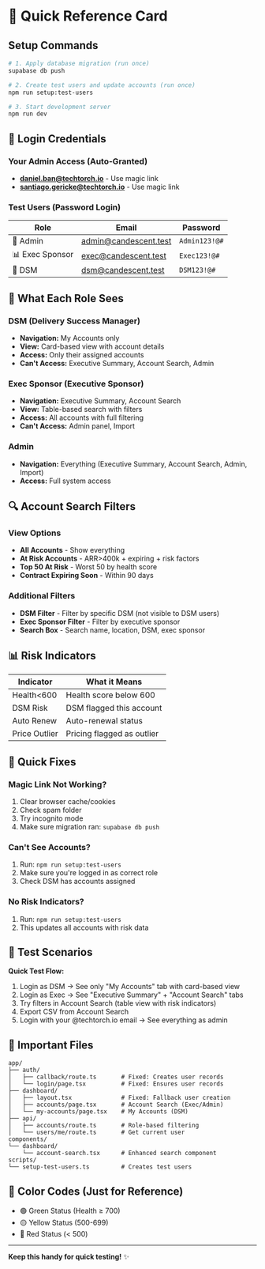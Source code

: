 # 🚀 Quick Reference Card

## Setup Commands

```bash
# 1. Apply database migration (run once)
supabase db push

# 2. Create test users and update accounts (run once)
npm run setup:test-users

# 3. Start development server
npm run dev
```

## 🔐 Login Credentials

### Your Admin Access (Auto-Granted)
- **daniel.ban@techtorch.io** - Use magic link
- **santiago.gericke@techtorch.io** - Use magic link

### Test Users (Password Login)
| Role | Email | Password |
|------|-------|----------|
| 👑 Admin | admin@candescent.test | `Admin123!@#` |
| 📊 Exec Sponsor | exec@candescent.test | `Exec123!@#` |
| 👤 DSM | dsm@candescent.test | `DSM123!@#` |

## 🎯 What Each Role Sees

### DSM (Delivery Success Manager)
- **Navigation:** My Accounts only
- **View:** Card-based view with account details
- **Access:** Only their assigned accounts
- **Can't Access:** Executive Summary, Account Search, Admin

### Exec Sponsor (Executive Sponsor)
- **Navigation:** Executive Summary, Account Search
- **View:** Table-based search with filters
- **Access:** All accounts with full filtering
- **Can't Access:** Admin panel, Import

### Admin
- **Navigation:** Everything (Executive Summary, Account Search, Admin, Import)
- **Access:** Full system access

## 🔍 Account Search Filters

### View Options
- **All Accounts** - Show everything
- **At Risk Accounts** - ARR>400k + expiring + risk factors
- **Top 50 At Risk** - Worst 50 by health score
- **Contract Expiring Soon** - Within 90 days

### Additional Filters
- **DSM Filter** - Filter by specific DSM (not visible to DSM users)
- **Exec Sponsor Filter** - Filter by executive sponsor
- **Search Box** - Search name, location, DSM, exec sponsor

## 📊 Risk Indicators

| Indicator | What it Means |
|-----------|---------------|
| Health<600 | Health score below 600 |
| DSM Risk | DSM flagged this account |
| Auto Renew | Auto-renewal status |
| Price Outlier | Pricing flagged as outlier |

## 🐛 Quick Fixes

### Magic Link Not Working?
1. Clear browser cache/cookies
2. Check spam folder
3. Try incognito mode
4. Make sure migration ran: `supabase db push`

### Can't See Accounts?
1. Run: `npm run setup:test-users`
2. Make sure you're logged in as correct role
3. Check DSM has accounts assigned

### No Risk Indicators?
1. Run: `npm run setup:test-users`
2. This updates all accounts with risk data

## 📱 Test Scenarios

**Quick Test Flow:**
1. Login as DSM → See only "My Accounts" tab with card-based view
2. Login as Exec → See "Executive Summary" + "Account Search" tabs
3. Try filters in Account Search (table view with risk indicators)
4. Export CSV from Account Search
5. Login with your @techtorch.io email → See everything as admin

## 📂 Important Files

```
app/
├── auth/
│   ├── callback/route.ts       # Fixed: Creates user records
│   └── login/page.tsx          # Fixed: Ensures user records
├── dashboard/
│   ├── layout.tsx              # Fixed: Fallback user creation
│   ├── accounts/page.tsx       # Account Search (Exec/Admin)
│   └── my-accounts/page.tsx    # My Accounts (DSM)
├── api/
│   ├── accounts/route.ts       # Role-based filtering
│   └── users/me/route.ts       # Get current user
components/
└── dashboard/
    └── account-search.tsx      # Enhanced search component
scripts/
└── setup-test-users.ts         # Creates test users
```

## 🎨 Color Codes (Just for Reference)

- 🟢 Green Status (Health ≥ 700)
- 🟡 Yellow Status (500-699)
- 🔴 Red Status (< 500)

---

**Keep this handy for quick testing!** ✨
